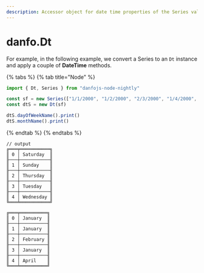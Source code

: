 ```yaml
---
description: Accessor object for date time properties of the Series values.
---
```


# danfo.Dt

For example, in the following example, we convert a Series to an `Dt` instance and apply a couple of **DateTime** methods.&#x20;

{% tabs %}
{% tab title="Node" %}
```javascript
import { Dt, Series } from "danfojs-node-nightly"

const sf = new Series(["1/1/2000", "1/2/2000", "2/3/2000", "1/4/2000", "4/5/2000"])
const dtS = new Dt(sf)

dtS.dayOfWeekName().print()
dtS.monthName().print()
```
{% endtab %}
{% endtabs %}

```
// output
╔═══╤═══════════╗
║ 0 │ Saturday  ║
╟───┼───────────╢
║ 1 │ Sunday    ║
╟───┼───────────╢
║ 2 │ Thursday  ║
╟───┼───────────╢
║ 3 │ Tuesday   ║
╟───┼───────────╢
║ 4 │ Wednesday ║
╚═══╧═══════════╝

╔═══╤══════════╗
║ 0 │ January  ║
╟───┼──────────╢
║ 1 │ January  ║
╟───┼──────────╢
║ 2 │ February ║
╟───┼──────────╢
║ 3 │ January  ║
╟───┼──────────╢
║ 4 │ April    ║
╚═══╧══════════╝

```
